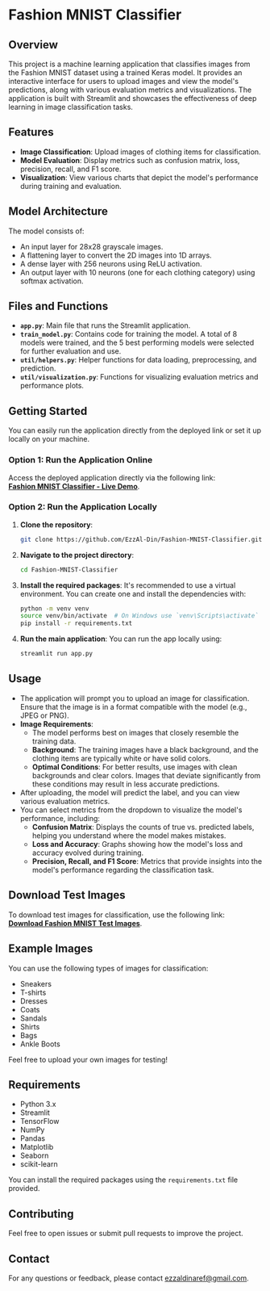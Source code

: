 # Fashion MNIST Classifier

## Overview

This project is a machine learning application that classifies images from the Fashion MNIST dataset using a trained Keras model. It provides an interactive interface for users to upload images and view the model's predictions, along with various evaluation metrics and visualizations. The application is built with Streamlit and showcases the effectiveness of deep learning in image classification tasks.

## Features

- **Image Classification**: Upload images of clothing items for classification.
- **Model Evaluation**: Display metrics such as confusion matrix, loss, precision, recall, and F1 score.
- **Visualization**: View various charts that depict the model's performance during training and evaluation.

## Model Architecture

The model consists of:
- An input layer for 28x28 grayscale images.
- A flattening layer to convert the 2D images into 1D arrays.
- A dense layer with 256 neurons using ReLU activation.
- An output layer with 10 neurons (one for each clothing category) using softmax activation.

## Files and Functions

- **`app.py`**: Main file that runs the Streamlit application.
- **`train_model.py`**: Contains code for training the model. A total of 8 models were trained, and the 5 best performing models were selected for further evaluation and use.
- **`util/helpers.py`**: Helper functions for data loading, preprocessing, and prediction.
- **`util/visualization.py`**: Functions for visualizing evaluation metrics and performance plots.

## Getting Started

You can easily run the application directly from the deployed link or set it up locally on your machine.

### Option 1: Run the Application Online
Access the deployed application directly via the following link:  
**[Fashion MNIST Classifier - Live Demo](https://fashion-mnist-classifier.streamlit.app/)**.

### Option 2: Run the Application Locally

1. **Clone the repository**:
    ```bash
    git clone https://github.com/EzzAl-Din/Fashion-MNIST-Classifier.git
    ```

2. **Navigate to the project directory**:
    ```bash
    cd Fashion-MNIST-Classifier
    ```

3. **Install the required packages**:
    It's recommended to use a virtual environment. You can create one and install the dependencies with:
    ```bash
    python -m venv venv
    source venv/bin/activate  # On Windows use `venv\Scripts\activate`
    pip install -r requirements.txt
    ```

4. **Run the main application**:
    You can run the app locally using:
    ```bash
    streamlit run app.py
    ```

## Usage

- The application will prompt you to upload an image for classification. Ensure that the image is in a format compatible with the model (e.g., JPEG or PNG).
- **Image Requirements**:
  - The model performs best on images that closely resemble the training data.
  - **Background**: The training images have a black background, and the clothing items are typically white or have solid colors.
  - **Optimal Conditions**: For better results, use images with clean backgrounds and clear colors. Images that deviate significantly from these conditions may result in less accurate predictions.
- After uploading, the model will predict the label, and you can view various evaluation metrics.
- You can select metrics from the dropdown to visualize the model's performance, including:
  - **Confusion Matrix**: Displays the counts of true vs. predicted labels, helping you understand where the model makes mistakes.
  - **Loss and Accuracy**: Graphs showing how the model's loss and accuracy evolved during training.
  - **Precision, Recall, and F1 Score**: Metrics that provide insights into the model's performance regarding the classification task.

## Download Test Images
To download test images for classification, use the following link:  
**[Download Fashion MNIST Test Images](https://github.com/EzzAl-Din/Fashion-MNIST-Classifier/raw/main/fashion_mnist_test_images.zip)**.


## Example Images

You can use the following types of images for classification:
- Sneakers
- T-shirts
- Dresses
- Coats
- Sandals
- Shirts
- Bags
- Ankle Boots

Feel free to upload your own images for testing!

## Requirements

- Python 3.x
- Streamlit
- TensorFlow
- NumPy
- Pandas
- Matplotlib
- Seaborn
- scikit-learn

You can install the required packages using the `requirements.txt` file provided.

## Contributing

Feel free to open issues or submit pull requests to improve the project.

## Contact

For any questions or feedback, please contact [ezzaldinaref@gmail.com](mailto:ezzaldinaref@gmail.com).
